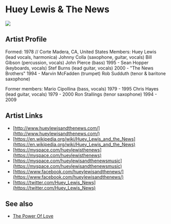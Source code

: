 # Huey Lewis & The News

![](../../asssets/artists/Huey_Lewis_and_The_News.png)

## Artist Profile

Formed: 1978 // Corte Madera, CA, United States 
Members:
Huey Lewis (lead vocals, harmonica)
Johnny Colla (saxophone, guitar, vocals)
Bill Gibson (percussion, vocals)
John Pierce (bass) 1995 - 
Sean Hopper (keyboards, vocals)
Stef Burns (lead guitar, vocals) 2000 - 
"The News Brothers" 1994 - 
Marvin McFadden (trumpet)
Rob Sudduth (tenor & baritone saxophone) 

Former members:
Mario Cipollina (bass, vocals) 1979 - 1995
Chris Hayes (lead guitar, vocals) 1979 - 2000
Ron Stallings (tenor saxophone) 1994 - 2009

## Artist Links

- [http://www.hueylewisandthenews.com/](http://www.hueylewisandthenews.com/)
- [https://en.wikipedia.org/wiki/Huey_Lewis_and_the_News](https://en.wikipedia.org/wiki/Huey_Lewis_and_the_News)
- [https://myspace.com/hueylewisthenews](https://myspace.com/hueylewisthenews)
- [https://myspace.com/hueylewisandthenewsmusic](https://myspace.com/hueylewisandthenewsmusic)
- [https://www.facebook.com/hueylewisandthenews/](https://www.facebook.com/hueylewisandthenews/)
- [https://twitter.com/Huey_Lewis_News](https://twitter.com/Huey_Lewis_News)


## See also

- [The Power Of Love](Huey_Lewis_and_The_News-The_Power_Of_Love.md)
